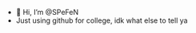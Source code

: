 - 👋 Hi, I’m @SPeFeN
- Just using github for college, idk what else to tell ya

<!---
SPeFeN/SPeFeN is a ✨ special ✨ repository because its `README.md` (this file) appears on your GitHub profile.
You can click the Preview link to take a look at your changes.
--->
